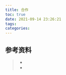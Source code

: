 ```yaml
---
title: 合作
toc: true
date: 2021-09-14 23:26:21
tags:
categories:
---
```






## 参考资料
> - []()
> - []()
